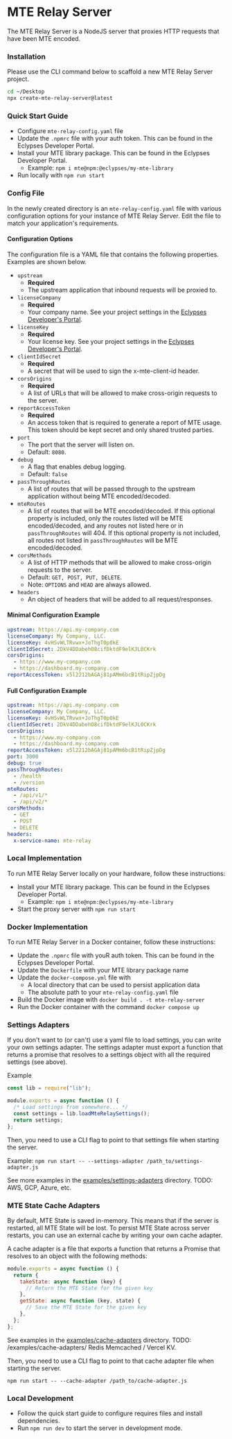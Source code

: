 # MTE Relay Server

The MTE Relay Server is a NodeJS server that proxies HTTP requests that have been MTE encoded.

### Installation

Please use the CLI command below to scaffold a new MTE Relay Server project.

```sh
cd ~/Desktop
npx create-mte-relay-server@latest
```

### Quick Start Guide

- Configure `mte-relay-config.yaml` file
- Update the `.npmrc` file with your auth token. This can be found in the Eclypses Developer Portal.
- Install your MTE library package. This can be found in the Eclypses Developer Portal.
  - Example: `npm i mte@npm:@eclypses/my-mte-library`
- Run locally with `npm run start`

### Config File

In the newly created directory is an `mte-relay-config.yaml` file with various configuration options for your instance of MTE Relay Server. Edit the file to match your application's requirements.

#### Configuration Options

The configuration file is a YAML file that contains the following properties. Examples are shown below.

- `upstream`
  - **Required**
  - The upstream application that inbound requests will be proxied to.
- `licenseCompany`
  - **Required**
  - Your company name. See your project settings in the [Eclypses Developer's Portal](https://developers.eclypses.com).
- `licenseKey`
  - **Required**
  - Your license key. See your project settings in the [Eclypses Developer's Portal](https://developers.eclypses.com).
- `clientIdSecret`
  - **Required**
  - A secret that will be used to sign the x-mte-client-id header.
- `corsOrigins`
  - **Required**
  - A list of URLs that will be allowed to make cross-origin requests to the server.
- `reportAccessToken`
  - **Required**
  - An access token that is required to generate a report of MTE usage. This token should be kept secret and only shared trusted parties.
- `port`
  - The port that the server will listen on.
  - Default: `8080`.
- `debug`
  - A flag that enables debug logging.
  - Default: `false`
- `passThroughRoutes`
  - A list of routes that will be passed through to the upstream application without being MTE encoded/decoded.
- `mteRoutes`
  - A list of routes that will be MTE encoded/decoded. If this optional property is included, only the routes listed will be MTE encoded/decoded, and any routes not listed here or in `passThroughRoutes` will 404. If this optional property is not included, all routes not listed in `passThroughRoutes` will be MTE encoded/decoded.
- `corsMethods`
  - A list of HTTP methods that will be allowed to make cross-origin requests to the server.
  - Default: `GET, POST, PUT, DELETE`.
  - Note: `OPTIONS` and `HEAD` are always allowed.
- `headers`
  - An object of headers that will be added to all request/responses.

#### Minimal Configuration Example

```yaml
upstream: https://api.my-company.com
licenseCompany: My Company, LLC.
licenseKey: 4vHSvWLTRvwx+JoThgT0p0kE
clientIdSecret: 2DkV4DDabehO8cifDktdF9elKJL0CKrk
corsOrigins:
  - https://www.my-company.com
  - https://dashboard.my-company.com
reportAccessToken: x5l2212bAGAj81pAMm6bcB1tRipZjpDg
```

#### Full Configuration Example

```yaml
upstream: https://api.my-company.com
licenseCompany: My Company, LLC.
licenseKey: 4vHSvWLTRvwx+JoThgT0p0kE
clientIdSecret: 2DkV4DDabehO8cifDktdF9elKJL0CKrk
corsOrigins:
  - https://www.my-company.com
  - https://dashboard.my-company.com
reportAccessToken: x5l2212bAGAj81pAMm6bcB1tRipZjpDg
port: 3000
debug: true
passThroughRoutes:
  - /health
  - /version
mteRoutes:
  - /api/v1/*
  - /api/v2/*
corsMethods:
  - GET
  - POST
  - DELETE
headers:
  x-service-name: mte-relay
```

### Local Implementation

To run MTE Relay Server locally on your hardware, follow these instructions:

- Install your MTE library package. This can be found in the Eclypses Developer Portal.
  - Example: `npm i mte@npm:@eclypses/my-mte-library`
- Start the proxy server with `npm run start`

### Docker Implementation

To run MTE Relay Server in a Docker container, follow these instructions:

- Update the `.npmrc` file with youR auth token. This can be found in the Eclypses Developer Portal.
- Update the `Dockerfile` with your MTE library package name
- Update the `docker-compose.yml` file with
  - A local directory that can be used to persist application data
  - The absolute path to your `mte-relay-config.yaml` file
- Build the Docker image with `docker build . -t mte-relay-server`
- Run the Docker container with the command `docker compose up`

### Settings Adapters

If you don't want to (or can't) use a yaml file to load settings, you can write your own settings adapter. The settings adapter must export a function that returns a promise that resolves to a settings object with all the required settings (see above).

Example

```javascript
const lib = require("lib");

module.exports = async function () {
  /* Load settings from somewhere... */
  const settings = lib.loadMteRelaySettings();
  return settings;
};
```

Then, you need to use a CLI flag to point to that settings file when starting the server.

Example:
`npm run start -- --settings-adapter /path_to/settings-adapter.js`

See more examples in the [examples/settings-adapters](examples/settings-adapters) directory. TODO: AWS, GCP, Azure, etc.

### MTE State Cache Adapters

By default, MTE State is saved in-memory. This means that if the server is restarted, all MTE State will be lost. To persist MTE State across server restarts, you can use an external cache by writing your own cache adapter.

A cache adapter is a file that exports a function that returns a Promise that resolves to an object with the following methods:

```javascript
module.exports = async function () {
  return {
    takeState: async function (key) {
      // Return the MTE State for the given key
    },
    getState: async function (key, state) {
      // Save the MTE State for the given key
    },
  };
};
```

See examples in the [examples/cache-adapters](examples/cache-adapters) directory. TODO: /examples/cache-adapters/ Redis Memcached / Vercel KV.

Then, you need to use a CLI flag to point to that cache adapter file when starting the server.

`npm run start -- --cache-adapter /path_to/cache-adapter.js`

### Local Development

- Follow the quick start guide to configure requires files and install dependencies.
- Run `npm run dev` to start the server in development mode.
